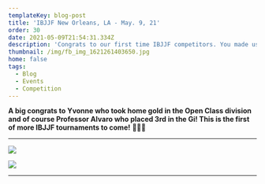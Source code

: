 ```yaml
---
templateKey: blog-post
title: 'IBJJF New Orleans, LA - May. 9, 21'
order: 30
date: 2021-05-09T21:54:31.334Z
description: 'Congrats to our first time IBJJF competitors. You made us all very proud! '
thumbnail: /img/fb_img_1621261403650.jpg
home: false
tags:
  - Blog
  - Events
  - Competition
---
```

**A big congrats to Yvonne who took home gold in the Open Class division and of course Professor Alvaro who placed 3rd in the Gi! This is the first of more IBJJF tournaments to come!** 🥇🥈🥉

- - -

![](/img/20210509_161220.jpg)

![](/img/20210509_150623-1-.jpg)

- - -
